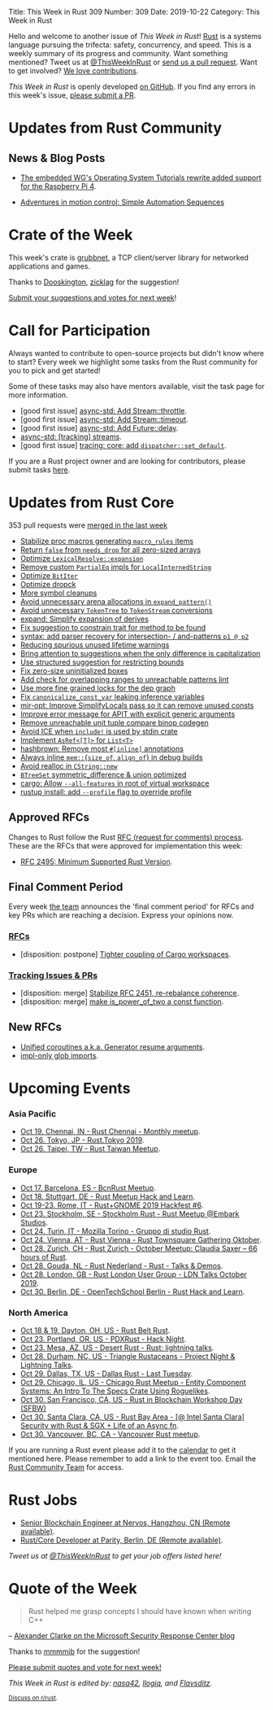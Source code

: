 Title: This Week in Rust 309
Number: 309
Date: 2019-10-22
Category: This Week in Rust

Hello and welcome to another issue of *This Week in Rust*!
[Rust](http://rust-lang.org) is a systems language pursuing the trifecta: safety, concurrency, and speed.
This is a weekly summary of its progress and community.
Want something mentioned? Tweet us at [@ThisWeekInRust](https://twitter.com/ThisWeekInRust) or [send us a pull request](https://github.com/cmr/this-week-in-rust).
Want to get involved? [We love contributions](https://github.com/rust-lang/rust/blob/master/CONTRIBUTING.md).

*This Week in Rust* is openly developed [on GitHub](https://github.com/cmr/this-week-in-rust).
If you find any errors in this week's issue, [please submit a PR](https://github.com/cmr/this-week-in-rust/pulls).

# Updates from Rust Community

## News & Blog Posts

* [The embedded WG's Operating System Tutorials rewrite added support for the Raspberry Pi 4](https://github.com/rust-embedded/rust-raspi3-OS-tutorials/tree/rewrite_for_v2).
- [Adventures in motion control: Simple Automation Sequences](http://adventures.michaelfbryan.com/posts/simple-automation-sequences/)

# Crate of the Week

This week's crate is [grubbnet](https://github.com/dooskington/grubbnet), a TCP client/server library for networked applications and games.

Thanks to [Dooskington](https://users.rust-lang.org/t/crate-of-the-week/2704/649), [zicklag](https://users.rust-lang.org/t/crate-of-the-week/2704/650) for the suggestion!

[Submit your suggestions and votes for next week][submit_crate]!

[submit_crate]: https://users.rust-lang.org/t/crate-of-the-week/2704

# Call for Participation

Always wanted to contribute to open-source projects but didn't know where to start?
Every week we highlight some tasks from the Rust community for you to pick and get started!

Some of these tasks may also have mentors available, visit the task page for more information.

* [good first issue] [async-std: Add Stream::throttle](https://github.com/async-rs/async-std/issues/342).
* [good first issue] [async-std: Add Stream::timeout](https://github.com/async-rs/async-std/issues/340).
* [good first issue] [async-std: Add Future::delay](https://github.com/async-rs/async-std/issues/341).
* [async-std: [tracking] streams](https://github.com/async-rs/async-std/issues/129).
* [good first issue] [tracing: core: add `dispatcher::set_default`](https://github.com/tokio-rs/tracing/issues/383).

If you are a Rust project owner and are looking for contributors, please submit tasks [here][guidelines].

[guidelines]: https://users.rust-lang.org/t/twir-call-for-participation/4821

# Updates from Rust Core

353 pull requests were [merged in the last week][merged]

[merged]: https://github.com/search?q=is%3Apr+org%3Arust-lang+is%3Amerged+merged%3A2019-10-14..2019-10-21

* [Stabilize proc macros generating `macro_rules` items](https://github.com/rust-lang/rust/pull/64035)
* [Return `false` from `needs_drop` for all zero-sized arrays](https://github.com/rust-lang/rust/pull/65389)
* [Optimize `LexicalResolve::expansion`](https://github.com/rust-lang/rust/pull/65260)
* [Remove custom `PartialEq` impls for `LocalInternedString`](https://github.com/rust-lang/rust/pull/65426)
* [Optimize `BitIter`](https://github.com/rust-lang/rust/pull/65425)
* [Optimize dropck](https://github.com/rust-lang/rust/pull/64595)
* [More symbol cleanups](https://github.com/rust-lang/rust/pull/65545)
* [Avoid unnecessary arena allocations in `expand_pattern()`](https://github.com/rust-lang/rust/pull/65463)
* [Avoid unnecessary `TokenTree` to `TokenStream` conversions](https://github.com/rust-lang/rust/pull/65455)
* [expand: Simplify expansion of derives](https://github.com/rust-lang/rust/pull/65252)
* [Fix suggestion to constrain trait for method to be found](https://github.com/rust-lang/rust/pull/65242)
* [syntax: add parser recovery for intersection- / and-patterns `p1 @ p2`](https://github.com/rust-lang/rust/pull/65410)
* [Reducing spurious unused lifetime warnings](https://github.com/rust-lang/rust/pull/64603)
* [Bring attention to suggestions when the only difference is capitalization](https://github.com/rust-lang/rust/pull/65398)
* [Use structured suggestion for restricting bounds](https://github.com/rust-lang/rust/pull/65192)
* [Fix zero-size uninitialized boxes](https://github.com/rust-lang/rust/pull/65174)
* [Add check for overlapping ranges to unreachable patterns lint](https://github.com/rust-lang/rust/pull/64007)
* [Use more fine grained locks for the dep graph](https://github.com/rust-lang/rust/pull/63756)
* [Fix `canonicalize_const_var` leaking inference variables](https://github.com/rust-lang/rust/pull/65652)
* [mir-opt: Improve SimplifyLocals pass so it can remove unused consts](https://github.com/rust-lang/rust/pull/65624)
* [Improve error message for APIT with explicit generic arguments](https://github.com/rust-lang/rust/pull/65614)
* [Remove unreachable unit tuple compare binop codegen](https://github.com/rust-lang/rust/pull/65605)
* [Avoid ICE when `include!` is used by stdin crate](https://github.com/rust-lang/rust/pull/65603)
* [Implement `AsRef<[T]>` for `List<T>`](https://github.com/rust-lang/rust/pull/65444)
* [hashbrown: Remove most `#[inline]` annotations](https://github.com/rust-lang/hashbrown/pull/119)
* [Always inline `mem::`{`size_of`, `align_of`} in debug builds](https://github.com/rust-lang/rust/pull/65016)
* [Avoid realloc in `CString::new`](https://github.com/rust-lang/rust/pull/65551)
* [`BTreeSet` symmetric_difference & union optimized](https://github.com/rust-lang/rust/pull/65226)
* [cargo: Allow `--all-features` in root of virtual workspace](https://github.com/rust-lang/cargo/pull/7525)
* [rustup install: add `--profile` flag to override profile](https://github.com/rust-lang/rustup.rs/pull/2075)

## Approved RFCs

Changes to Rust follow the Rust [RFC (request for comments)
process](https://github.com/rust-lang/rfcs#rust-rfcs). These
are the RFCs that were approved for implementation this week:

* [RFC 2495: Minimum Supported Rust Version](https://github.com/rust-lang/rfcs/pull/2495).

## Final Comment Period

Every week [the team](https://www.rust-lang.org/team.html) announces the
'final comment period' for RFCs and key PRs which are reaching a
decision. Express your opinions now.

### [RFCs](https://github.com/rust-lang/rfcs/labels/final-comment-period)

* [disposition: postpone] [Tighter coupling of Cargo workspaces](https://github.com/rust-lang/rfcs/pull/2315).

### [Tracking Issues & PRs](https://github.com/rust-lang/rust/labels/final-comment-period)

* [disposition: merge] [Stabilize RFC 2451, re-rebalance coherence](https://github.com/rust-lang/rust/issues/63599).
* [disposition: merge] [make is_power_of_two a const function](https://github.com/rust-lang/rust/pull/65092).

## New RFCs

* [Unified coroutines a.k.a. Generator resume arguments](https://github.com/rust-lang/rfcs/pull/2781).
* [impl-only glob imports](https://github.com/rust-lang/rfcs/pull/2782).

# Upcoming Events

### Asia Pacific

* [Oct 19. Chennai, IN - Rust Chennai - Monthly meetup](https://www.meetup.com/mad-rs/events/265677784).
* [Oct 26. Tokyo, JP - Rust.Tokyo 2019](https://rust.tokyo/).
* [Oct 26. Taipei, TW - Rust Taiwan Meetup](https://www.facebook.com/events/495062051340992/).

### Europe

* [Oct 17. Barcelona, ES - BcnRust Meetup](https://www.meetup.com/es-ES/BcnRust/events/265509739/).
* [Oct 18. Stuttgart, DE - Rust Meetup Hack and Learn](https://www.meetup.com/de-DE/Rust-Community-Stuttgart/events/265526369/).
* [Oct 19-23. Rome, IT - Rust+GNOME 2019 Hackfest #6](https://wiki.gnome.org/Hackfests/Rust2019-2#preview).
* [Oct 23. Stockholm, SE - Stockholm Rust - Rust Meetup @Embark Studios](https://www.meetup.com/Stockholm-Rust/events/265322700/).
* [Oct 24. Turin, IT - Mozilla Torino - Gruppo di studio Rust](https://www.meetup.com/Mozilla-Torino/events/265207841).
* [Oct 24. Vienna, AT - Rust Vienna - Rust Townsquare Gathering Oktober](https://www.meetup.com/Rust-Vienna/events/265535638/).
* [Oct 28. Zurich, CH - Rust Zurich - October Meetup: Claudia Saxer – 66 hours of Rust](https://www.meetup.com/Rust-Zurich/events/265507413/).
* [Oct 28. Gouda, NL - Rust Nederland - Rust - Talks & Demos](https://www.meetup.com/Rust-Nederland/events/265656966).
* [Oct 28. London, GB - Rust London User Group - LDN Talks October 2019](https://www.meetup.com/Rust-London-User-Group/events/265590044/).
* [Oct 30. Berlin, DE - OpenTechSchool Berlin - Rust Hack and Learn](https://www.meetup.com/opentechschool-berlin/events/nxdpgryznbnc/).

### North America

* [Oct 18 & 19. Dayton, OH, US - Rust Belt Rust](https://www.rust-belt-rust.com/).
* [Oct 23. Portland, OR, US - PDXRust - Hack Night](https://www.meetup.com/PDXRust/events/265043014/).
* [Oct 23. Mesa, AZ, US - Desert Rust - Rust: lightning talks](https://www.meetup.com/Desert-Rustaceans/events/wmmphryznbfc/).
* [Oct 28. Durham, NC, US - Triangle Rustaceans - Project Night & Lightning Talks](https://www.meetup.com/triangle-rustaceans/events/mfglwpyznblc/).
* [Oct 29. Dallas, TX, US - Dallas Rust - Last Tuesday](https://www.meetup.com/Dallas-Rust/events/zfgwzmyznbmc/).
* [Oct 29. Chicago, IL, US - Chicago Rust Meetup - Entity Component Systems: An Intro To The Specs Crate Using Roguelikes](https://www.meetup.com/Chicago-Rust-Meetup/events/265283294).
* [Oct 30. San Francisco, CA, US - Rust in Blockchain Workshop Day (SFBW)](https://www.meetup.com/Rust-in-Blockchain-San-Francisco/events/265362152/)
* [Oct 30. Santa Clara, CA, US - Rust Bay Area - [@ Intel Santa Clara] Security with Rust & SGX + Life of an Async fn](https://www.meetup.com/Rust-Bay-Area/events/265478102).
* [Oct 30. Vancouver, BC, CA - Vancouver Rust meetup](https://www.meetup.com/Vancouver-Rust/events/rwcpfryznbnc/).

If you are running a Rust event please add it to the [calendar] to get
it mentioned here. Please remember to add a link to the event too.
Email the [Rust Community Team][community] for access.

[calendar]: https://www.google.com/calendar/embed?src=apd9vmbc22egenmtu5l6c5jbfc%40group.calendar.google.com
[community]: mailto:community-team@rust-lang.org

# Rust Jobs

* [Senior Blockchain Engineer at Nervos, Hangzhou, CN (Remote available)](https://angel.co/company/nervos-1/jobs/589230-senior-blockchain-engineer).
* [Rust/Core Developer at Parity, Berlin, DE (Remote available)](https://www.parity.io/jobs/#berlin-rust-core-developer).

*Tweet us at [@ThisWeekInRust](https://twitter.com/ThisWeekInRust) to get your job offers listed here!*

# Quote of the Week

> Rust helped me grasp concepts I should have known when writing C++

– [Alexander Clarke on the Microsoft Security Response Center blog]()

Thanks to [mmmmib](https://users.rust-lang.org/t/twir-quote-of-the-week/328/712) for the suggestion!

[Please submit quotes and vote for next week!](https://users.rust-lang.org/t/twir-quote-of-the-week/328)

*This Week in Rust is edited by: [nasa42](https://github.com/nasa42), [llogiq](https://github.com/llogiq), and [Flavsditz](https://github.com/Flavsditz).*

<small>[Discuss on r/rust]().</small>
